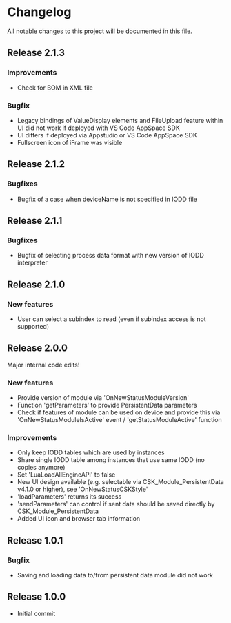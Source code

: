 # Changelog
All notable changes to this project will be documented in this file.

## Release 2.1.3

### Improvements
- Check for BOM in XML file

### Bugfix
- Legacy bindings of ValueDisplay elements and FileUpload feature within UI did not work if deployed with VS Code AppSpace SDK
- UI differs if deployed via Appstudio or VS Code AppSpace SDK
- Fullscreen icon of iFrame was visible

## Release 2.1.2

### Bugfixes
- Bugfix of a case when deviceName is not specified in IODD file

## Release 2.1.1

### Bugfixes
- Bugfix of selecting process data format with new version of IODD interpreter

## Release 2.1.0

### New features
- User can select a subindex to read (even if subindex access is not supported)

## Release 2.0.0
Major internal code edits!

### New features
- Provide version of module via 'OnNewStatusModuleVersion'
- Function 'getParameters' to provide PersistentData parameters
- Check if features of module can be used on device and provide this via 'OnNewStatusModuleIsActive' event / 'getStatusModuleActive' function

### Improvements
- Only keep IODD tables which are used by instances
- Share single IODD table among instances that use same IODD (no copies anymore)
- Set 'LuaLoadAllEngineAPI' to false
- New UI design available (e.g. selectable via CSK_Module_PersistentData v4.1.0 or higher), see 'OnNewStatusCSKStyle'
- 'loadParameters' returns its success
- 'sendParameters' can control if sent data should be saved directly by CSK_Module_PersistentData
- Added UI icon and browser tab information

## Release 1.0.1

### Bugfix
- Saving and loading data to/from persistent data module did not work

## Release 1.0.0
- Initial commit